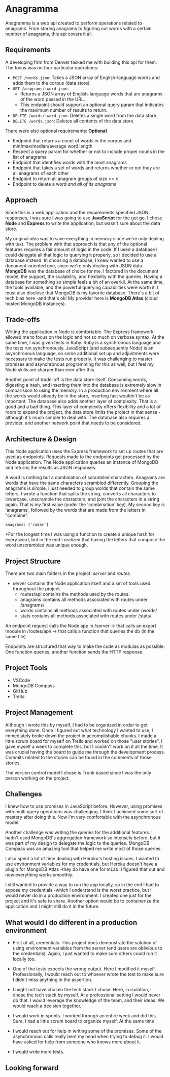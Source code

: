 # Anagramma

Anagramma is a web api created to perform operations related to anagrams.  From storing anagrams to figuring out words with a certain number of anagrams, this api covers it all.

## Requirements

A developing firm from Denver tasked me with building this api for them.  The focus was on four particular operations: 
- `POST /words.json`: Takes a JSON array of English-language words and adds them to the corpus (data store).
- `GET /anagrams/:word.json`:
  - Returns a JSON array of English-language words that are anagrams of the word passed in the URL.
  - This endpoint should support an optional query param that indicates the maximum number of results to return.
- `DELETE /words/:word.json`: Deletes a single word from the data store.
- `DELETE /words.json`: Deletes all contents of the data store.

There were also optional requirements:
**Optional**
- Endpoint that returns a count of words in the corpus and min/max/median/average word length
- Respect a query param for whether or not to include proper nouns in the list of anagrams
- Endpoint that identifies words with the most anagrams
- Endpoint that takes a set of words and returns whether or not they are all anagrams of each other
- Endpoint to return all anagram groups of size >= *x*
- Endpoint to delete a word *and all of its anagrams*


## Approach

Since this is a web application and the requirements specified JSON responses, I was sure I was going to use **JavaScript** for the get go.  I chose **Node** and **Express** to write the application, but wasn't sure about the data store.  


My original idea was to save everything in memory since we're only dealing with text.  The problem with that approach is that any of the optional features requires a fair amount of logic in the code. If I used a database I could delegate all that logic to querying it properly, so I decided to use a database instead.  In choosing a database, I knew wanted to use a document-oriented one, since we're only dealing with JSON data.  **MongoDB** was the database of choice for me.  I factored in the document model, the support, the scalability, and flexibility with the queries.  Having a database for something so simple feels a bit of an overkil.  At the same time, the tools available, and the powerful querying capabilities were worth it.  I must also disclose that MongoDB is my favorite database.  There's a bit of tech bias here -and that's ok!  My provider here is **MongoDB Atlas** (cloud hosted MongoDB instances).
  
## Trade-offs

Writing the application in Node is comfortable.  The Express framework allowed me to focus on the logic and not so much on verbose syntax.  At the same time, I was given tests in Ruby.  Ruby is a synchronous language and the tests run synchronously.  JavaScript (and subsequently Node) is an asynchronous language, so some additional set up and adjustments were necessary to make the tests run properly.  It was challenging to master promises and asynchronous programming for this as well, but I feel my Node skills are sharper than ever after this.

Another point of trade-off is the data store itself.  Consuming words, digesting a hash, and inserting them into the database is extremely slow in comparisson to using the memory.  In a production environment where all the words would already be in the store, inserting fast wouldn't be as important.  The database also adds another layer of complexity.  That is a good and a bad thing.  This layer of complexity offers flexibility and a lot of room to expand the project, the data store limits the project in that sense -although it's much simpler to deal with.  The database also requires a provider, and another network point that needs to be considered. 

## Architecture & Design


This Node application uses the Express framework to set up routes that are used as endpoints.  Requests made to the endpoints get processed by the Node application.  The Node application queries an instance of MongoDB and returns the results as JSON responses.

A word is nothing but a combination of scrambled characters.  Anagrams are words that have the same characters scrambled differently.  Grouping the anagrams is simple, I just needed to group words that contain the same letters.  I wrote a function that splits the string, converts all characters to lowercase, unscramble the characters, and joint the characters in a string again.  That is my first value (under the 'combination' key).  My second key is 'anagrams', followed by the words that are made from the letters in "combine".

``` combination: aadrr,
anagrams: ['radar']
```

*For the longest time I was using a function to create a unique hash for every word, but in the end I realized that having the letters that compose the word unscrambled was unique enough.

## Project Structure

There are two main folders in the project: *server* and *routes*.  
* server contains the Node application itself and a set of tools used throughout the project.
  * routes/api contains the methods used by the routes.
  * anagrams contains all methods associated with routes under /anagrams/
  * words contains all methods associated with routes under /words/
  * stats contains all methods associated with routes under /stats/

An endpoint request calls the Node app in /server -> that calls an export module in /routes/api/ -> that calls a function that queries the db (in the same file)

Endpoints are structured that way to make the code as modulas as possible.  One function queries, another function sends the HTTP response.

## Project Tools

* VSCode
* MongoDB Compass
* GitHub 
* Trello

## Project Management

Although I wrote this by myself, I had to be organized in order to get everything done.  Once I figured out what technology I wanted to use, I immediately broke down the project in accomplishable chunks.  I made a little scrum board for myself on Trello and worked on those "user stories".  I gave myself a week to complete this, but I couldn't work on it all the time.  It was crucial having the board to guide me through the development process.  Commits related to the stories can be found in the comments of those stories.

The version control model I chose is Trunk based since I was the only person working on the project. 

## Challenges

I knew how to use promises in JavaScript before.  However, using promises with multi query operations was challenging.  I think I achieved some sort of mastery after doing this.  Now I'm very comfortable with the asynchronous model.

Another challenge was writing the queries for the additional features.  I hadn't used MongoDB's aggregation framework so intensely before, but it was part of my design to delegate the logic to the queries.  MongoDB Compass was an amazing tool that helped me write most of those queries.

I also spent a lot of time dealing with Heroku's hosting issues.  I wanted to use environment variables for my credentials, but Heroku doesn't have a plugin for MongoDB Atlas -they do have one for mLab.  I figured that out and now everything works smoothly.  

I still wanted to provide a way to run the app locally, so in the end I had to expose my credentials -which I understand is the worst practice, but I would never do in a production environment.  I created one just for the project and it's safe to share.  Another option would be to containerize the application and I might still do it in the future.

## What would I do different in a production environment

* First of all, credentials.  This project does demonstrate the solution of using environment variables from the server (end users are oblivious to the credentials).  Again, I just wanted to make sure others could run it locally too.

* One of the tests expects the wrong output.  Here I modified it myself.  Professionally, I would reach out to whoever wrote the test to make sure I didn't miss anything in the assertion.

* I might not have chosen the tech stack I chose.  Here, in isolation, I chose the tech stack by myself.  At a professional setting I would never do that.  I would leverage the knowledge of the team, and their ideas.  We would reach a decision together.

* I would work in sprints.  I worked through an entire week and did this.  Sure, I had a little scrum board to organize myself.  At the same time

* I would reach out for help in writing some of the promises.  Some of the asynchronous calls really bent my head when trying to debug it.  I would have asked for help from someone who knows more about it.

* I would write more tests.

## Looking forward
